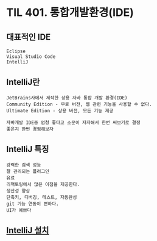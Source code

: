  # TIL 401. 통합개발환경(IDE)

 ## 대표적인 IDE
    Eclipse
    Visual Studio Code
    IntelliJ

## IntelliJ란
    JetBrains사에서 제작한 상용 자바 통합 개발 환경(IDE)
    Community Edition - 무료 버전, 웹 관련 기능을 사용할 수 없다.
    Ultimate Edition - 상용 버전, 모든 기능 제공
    
    자바개발 IDE중 엄청 좋다고 소문이 자자해서 한번 써보기로 결정
    좋은지 한번 경험해보자 

## IntelliJ 특징
    강력한 검색 성능
    잘 관리되는 플러그인
    유료 
    리팩토링에서 많은 이점을 제공한다.
    생산성 향상 
    단축키, 디버깅, 테스트, 자동완성
    git 기능 연동이 편하다.
    UI가 예쁘다
    
## [IntelliJ 설치](https://www.jetbrains.com/ko-kr/idea/download/#section=windows)




